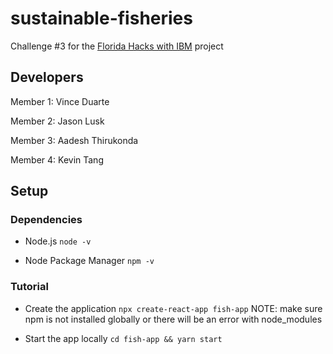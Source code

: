 # sustainable-fisheries
Challenge #3 for the [Florida Hacks with IBM](https://floridahackswithibm.bemyapp.com/) project

## Developers
Member 1: Vince Duarte

Member 2: Jason Lusk

Member 3: Aadesh Thirukonda

Member 4: Kevin Tang

## Setup
### Dependencies

- Node.js
``` node -v ```

- Node Package Manager
``` npm -v ```

### Tutorial

- Create the application
``` npx create-react-app fish-app ```
NOTE: make sure npm is not installed globally or there will be an error with node_modules

- Start the app locally
``` cd fish-app && yarn start ```
